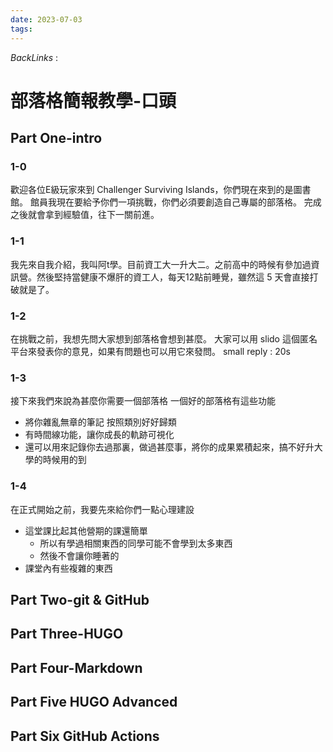 ```yaml
---
date: 2023-07-03
tags: 
--- 
```

*BackLinks* : 

# 部落格簡報教學-口頭
## Part One-intro
### 1-0
歡迎各位E級玩家來到 Challenger Surviving Islands，你們現在來到的是圖書館。
館員我現在要給予你們一項挑戰，你們必須要創造自己專屬的部落格。
完成之後就會拿到經驗值，往下一關前進。
### 1-1
我先來自我介紹，我叫阿t學。目前資工大一升大二。之前高中的時候有參加過資訊營。然後堅持當健康不爆肝的資工人，每天12點前睡覺，雖然這 5 天會直接打破就是了。
### 1-2
在挑戰之前，我想先問大家想到部落格會想到甚麼。
大家可以用 slido 這個匿名平台來發表你的意見，如果有問題也可以用它來發問。
small reply : 20s
### 1-3
接下來我們來說為甚麼你需要一個部落格
一個好的部落格有這些功能
- 將你雜亂無章的筆記 按照類別好好歸類
- 有時間線功能，讓你成長的軌跡可視化
- 還可以用來記錄你去過那裏，做過甚麼事，將你的成果累積起來，搞不好升大學的時候用的到
### 1-4 
在正式開始之前，我要先來給你們一點心理建設
- 這堂課比起其他營期的課還簡單
	- 所以有學過相關東西的同學可能不會學到太多東西
	- 然後不會讓你睡著的
- 課堂內有些複雜的東西

## Part Two-git & GitHub
## Part Three-HUGO
## Part Four-Markdown
## Part Five HUGO Advanced
## Part Six GitHub Actions

